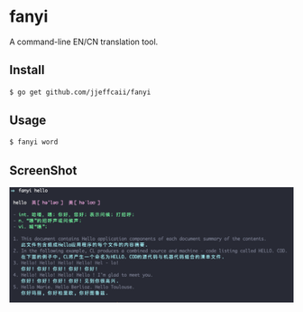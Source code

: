 # fanyi
A command-line EN/CN translation tool.

## Install

``` bash
$ go get github.com/jjeffcaii/fanyi
```

## Usage

``` bash
$ fanyi word
```

## ScreenShot
![ScreenShot](./screen_shot.png)
